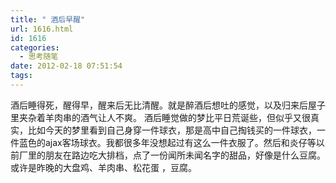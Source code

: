 ```yaml
---
title: " 酒后早醒"
url: 1616.html
id: 1616
categories:
  - 思考随笔
date: 2012-02-18 07:51:54
tags:
---
```


酒后睡得死，醒得早，醒来后无比清醒。就是醉酒后想吐的感觉，以及归来后屋子里夹杂着羊肉串的酒气让人不爽。 酒后睡觉做的梦比平日荒诞些，但似乎又很真实，比如今天的梦里看到自己身穿一件球衣，那是高中自己掏钱买的一件球衣，一件蓝色的ajax客场球衣。我都很多年没想起过有这么一件衣服了。然后和炎仔等以前厂里的朋友在路边吃大排档，点了一份闻所未闻名字的甜品，好像是什么豆腐。或许是昨晚的大盘鸡、羊肉串、松花蛋 ，豆腐。